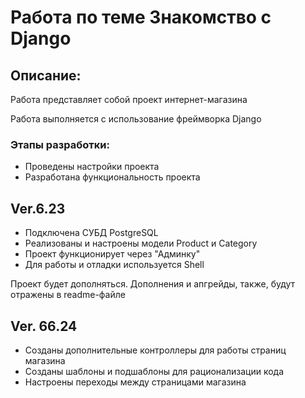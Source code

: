 # Работа по теме Знакомство с Django

## Описание:
Работа представляет собой проект интернет-магазина

Работа выполняется с использование фреймворка Django

### Этапы разработки:
* Проведены настройки проекта
* Разработана функциональность проекта 

## Ver.6.23
* Подключена СУБД PostgreSQL
* Реализованы и настроены модели Product и Category
* Проект функционирует через "Админку"
* Для работы и отладки используется Shell

Проект будет дополняться. Дополнения и апгрейды, также,
будут отражены в readme-файле

## Ver. 66.24
* Созданы дополнительные контроллеры для работы страниц магазина
* Созданы шаблоны и подшаблоны для рационализации кода
* Настроены переходы между страницами магазина